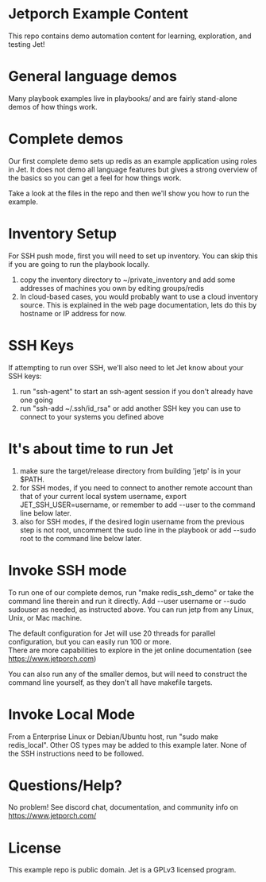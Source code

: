 Jetporch Example Content
========================

This repo contains demo automation content for learning, exploration, and testing Jet!

General language demos
======================

Many playbook examples live in playbooks/ and are fairly stand-alone demos of how things work.

Complete demos
==============

Our first complete demo sets up redis as an example application using roles in Jet.  It does not
demo all language features but gives a strong overview of the basics so you can
get a feel for how things work.

Take a look at the files in the repo and then we'll show you how to run the example.

Inventory Setup
===============

For SSH push mode, first you will need to set up inventory. You can skip this if you are going to run the
playbook locally.

1. copy the inventory directory to ~/private_inventory and add some addresses of machines you own by editing groups/redis
2. In cloud-based cases, you would probably want to use a cloud inventory source.  This is explained in the web page
documentation, lets do this by hostname or IP address for now.

SSH Keys
========

If attempting to run over SSH, we'll also need to let Jet know about your SSH keys:

1. run "ssh-agent" to start an ssh-agent session if you don't already have one going
2. run "ssh-add ~/.ssh/id_rsa" or add another SSH key you can use to connect to your systems you defined above

It's about time to run Jet
==========================

1. make sure the target/release directory from building 'jetp' is in your $PATH.  
2. for SSH modes, if you need to connect to another remote account than that of your current local system username, export JET_SSH_USER=username, or remember to add --user to the command line below later.
3. also for SSH modes, if the desired login username from the previous step is not root, uncomment the sudo line in the playbook or add --sudo root to the command line below later.

Invoke SSH mode
===============

To run one of our complete demos, run "make redis_ssh_demo" or take the command line therein and run it directly.  Add --user username or --sudo sudouser as needed, as instructed above.
You can run jetp from any Linux, Unix, or Mac machine.

The default configuration for Jet will use 20 threads for parallel configuration, but you can easily run 100 or more.  
There are more capabilities to explore in the jet online documentation (see https://www.jetporch.com)

You can also run any of the smaller demos, but will need to construct the command line yourself, as they don't all have makefile targets.

Invoke Local Mode
=================

From a Enterprise Linux or Debian/Ubuntu host, run "sudo make redis_local".  Other OS types may be added to this example later.
None of the SSH instructions need to be followed.
   
Questions/Help?
===============

No problem! See discord chat, documentation, and community info on https://www.jetporch.com/

License
=======

This example repo is public domain.  Jet is a GPLv3 licensed program.

